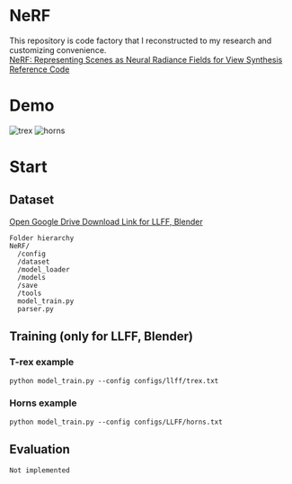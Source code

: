 # NeRF
This repository is code factory that I reconstructed to my research and customizing convenience.  
[NeRF: Representing Scenes as Neural Radiance Fields for View Synthesis](https://arxiv.org/abs/2003.08934)  
[Reference Code](https://github.com/yenchenlin/nerf-pytorch)  
# Demo  
![trex](https://github.com/Doyosae/NeRF/blob/main/save/trex.gif)
![horns](https://github.com/Doyosae/NeRF/blob/main/save/horns.gif)
# Start
## Dataset  
[Open Google Drive Download Link for LLFF, Blender](https://drive.google.com/file/d/1nSROtmcLvbx7xTC9lfumYhpB25zYqhuC/view?usp=sharing)  
```
Folder hierarchy
NeRF/
  /config
  /dataset
  /model_loader
  /models
  /save
  /tools
  model_train.py
  parser.py
```
## Training (only for LLFF, Blender)  
### T-rex example
```
python model_train.py --config configs/llff/trex.txt
```
### Horns example
```
python model_train.py --config configs/LLFF/horns.txt
```
## Evaluation
```
Not implemented
```
